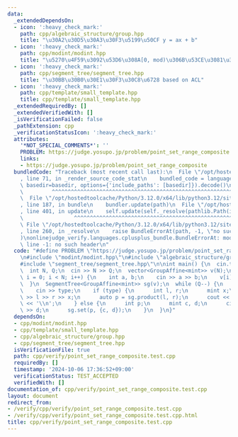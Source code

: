 ```yaml
---
data:
  _extendedDependsOn:
  - icon: ':heavy_check_mark:'
    path: cpp/algebraic_structure/group.hpp
    title: "\u30A2\u30D5\u30A3\u30F3\u5199\u50CF y = ax + b"
  - icon: ':heavy_check_mark:'
    path: cpp/modint/modint.hpp
    title: "\u5270\u4F59\u3092\u53D6\u308A[0, mod)\u306B\u53CE\u3081\u308Bint"
  - icon: ':heavy_check_mark:'
    path: cpp/segment_tree/segment_tree.hpp
    title: "\u30BB\u30B0\u30E1\u30F3\u30C8\u6728 based on ACL"
  - icon: ':heavy_check_mark:'
    path: cpp/template/small_template.hpp
    title: cpp/template/small_template.hpp
  _extendedRequiredBy: []
  _extendedVerifiedWith: []
  _isVerificationFailed: false
  _pathExtension: cpp
  _verificationStatusIcon: ':heavy_check_mark:'
  attributes:
    '*NOT_SPECIAL_COMMENTS*': ''
    PROBLEM: https://judge.yosupo.jp/problem/point_set_range_composite
    links:
    - https://judge.yosupo.jp/problem/point_set_range_composite
  bundledCode: "Traceback (most recent call last):\n  File \"/opt/hostedtoolcache/Python/3.12.0/x64/lib/python3.12/site-packages/onlinejudge_verify/documentation/build.py\"\
    , line 71, in _render_source_code_stat\n    bundled_code = language.bundle(stat.path,\
    \ basedir=basedir, options={'include_paths': [basedir]}).decode()\n          \
    \         ^^^^^^^^^^^^^^^^^^^^^^^^^^^^^^^^^^^^^^^^^^^^^^^^^^^^^^^^^^^^^^^^^^^^^^^^^^^^^^^^^\n\
    \  File \"/opt/hostedtoolcache/Python/3.12.0/x64/lib/python3.12/site-packages/onlinejudge_verify/languages/cplusplus.py\"\
    , line 187, in bundle\n    bundler.update(path)\n  File \"/opt/hostedtoolcache/Python/3.12.0/x64/lib/python3.12/site-packages/onlinejudge_verify/languages/cplusplus_bundle.py\"\
    , line 401, in update\n    self.update(self._resolve(pathlib.Path(included), included_from=path))\n\
    \                ^^^^^^^^^^^^^^^^^^^^^^^^^^^^^^^^^^^^^^^^^^^^^^^^^^^^^^^^^\n \
    \ File \"/opt/hostedtoolcache/Python/3.12.0/x64/lib/python3.12/site-packages/onlinejudge_verify/languages/cplusplus_bundle.py\"\
    , line 260, in _resolve\n    raise BundleErrorAt(path, -1, \"no such header\"\
    )\nonlinejudge_verify.languages.cplusplus_bundle.BundleErrorAt: modint/modint.hpp:\
    \ line -1: no such header\n"
  code: "#define PROBLEM \"https://judge.yosupo.jp/problem/point_set_range_composite\"\
    \n#include \"modint/modint.hpp\"\n#include \"algebraic_structure/group.hpp\"\n\
    #include \"segment_tree/segment_tree.hpp\"\n\nint main() {\n  cin.tie(0);\n  ios::sync_with_stdio(false);\n\
    \  int N, Q;\n  cin >> N >> Q;\n  vector<GroupAffine<mint>> v(N);\n  for (int\
    \ i = 0; i < N; i++) {\n    int a, b;\n    cin >> a >> b;\n    v[i] = {a, b};\n\
    \  }\n  SegmentTree<GroupAffine<mint>> sg(v);\n  while (Q--) {\n    int type;\n\
    \    cin >> type;\n    if (type) {\n      int l, r;\n      mint x;\n      cin\
    \ >> l >> r >> x;\n      auto p = sg.product(l, r);\n      cout << p.a * x + p.b\
    \ << '\\n';\n    } else {\n      int p;\n      mint c, d;\n      cin >> p >> c\
    \ >> d;\n      sg.set(p, {c, d});\n    }\n  }\n}"
  dependsOn:
  - cpp/modint/modint.hpp
  - cpp/template/small_template.hpp
  - cpp/algebraic_structure/group.hpp
  - cpp/segment_tree/segment_tree.hpp
  isVerificationFile: true
  path: cpp/verify/point_set_range_composite.test.cpp
  requiredBy: []
  timestamp: '2024-10-06 17:36:52+09:00'
  verificationStatus: TEST_ACCEPTED
  verifiedWith: []
documentation_of: cpp/verify/point_set_range_composite.test.cpp
layout: document
redirect_from:
- /verify/cpp/verify/point_set_range_composite.test.cpp
- /verify/cpp/verify/point_set_range_composite.test.cpp.html
title: cpp/verify/point_set_range_composite.test.cpp
---
```

